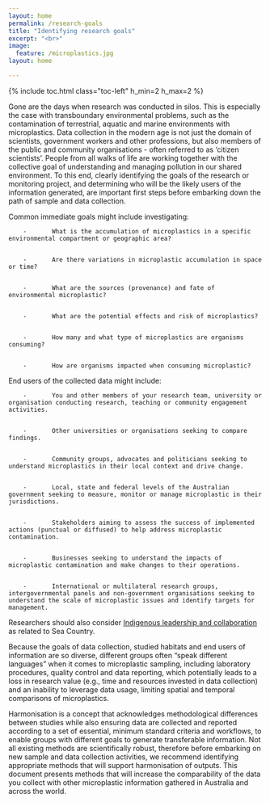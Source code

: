 ```yaml
---
layout: home
permalink: /research-goals
title: "Identifying research goals"
excerpt: "<br>"
image:
  feature: /microplastics.jpg
layout: home

---
```

{% include toc.html class="toc-left" h_min=2 h_max=2 %}

Gone are the days when research was conducted in silos. This is especially the case with transboundary environmental problems, such as the contamination of terrestrial, aquatic and marine environments with microplastics. Data collection in the modern age is not just the domain of scientists, government workers and other professions, but also members of the public and community organisations - often referred to as ‘citizen scientists’. People from all walks of life are working together with the collective goal of understanding and managing pollution in our shared environment. To this end, clearly identifying the goals of the research or monitoring project, and determining who will be the likely users of the information generated, are important first steps before embarking down the path of sample and data collection.

 

Common immediate goals might include investigating:


        -       What is the accumulation of microplastics in a specific environmental compartment or geographic area?


        -       Are there variations in microplastic accumulation in space or time?


        -       What are the sources (provenance) and fate of environmental microplastic?


        -       What are the potential effects and risk of microplastics? 


        -       How many and what type of microplastics are organisms consuming? 


        -       How are organisms impacted when consuming microplastic?

 

End users of the collected data might include:


        -       You and other members of your research team, university or organisation conducting research, teaching or community engagement activities.


        -       Other universities or organisations seeking to compare findings.


        -       Community groups, advocates and politicians seeking to understand microplastics in their local context and drive change.


        -       Local, state and federal levels of the Australian government seeking to measure, monitor or manage microplastic in their jurisdictions. 


        -       Stakeholders aiming to assess the success of implemented actions (punctual or diffused) to help address microplastic contamination. 


        -       Businesses seeking to understand the impacts of microplastic contamination and make changes to their operations.


        -       International or multilateral research groups, intergovernmental panels and non-government organisations seeking to understand the scale of microplastic issues and identify targets for management. 

 

Researchers should also consider [Indigenous leadership and collaboration](https://introduction-field-manual.github.io/universal-protocols#indigenous-leadership-and-collaboration) as related to Sea Country. 

 

Because the goals of data collection, studied habitats and end users of information are so diverse, different groups often “speak different languages” when it comes to microplastic sampling, including laboratory procedures, quality control and data reporting, which potentially leads to a loss in research value (e.g., time and resources invested in data collection) and an inability to leverage data usage, limiting spatial and temporal comparisons of microplastics. 

 

Harmonisation is a concept that acknowledges methodological differences between studies while also ensuring data are collected and reported according to a set of essential, minimum standard criteria and workflows, to enable groups with different goals to generate transferable information. Not all existing methods are scientifically robust, therefore before embarking on new sample and data collection activities, we recommend identifying appropriate methods that will support harmonisation of outputs. This document presents methods that will increase the comparability of the data you collect with other microplastic information gathered in Australia and across the world.